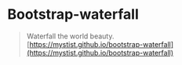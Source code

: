 # Bootstrap-waterfall
> Waterfall the world beauty.  
[https://mystist.github.io/bootstrap-waterfall](https://mystist.github.io/bootstrap-waterfall)